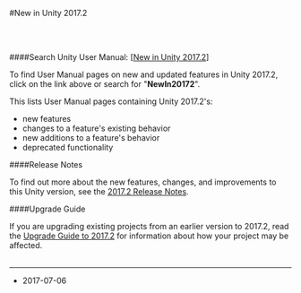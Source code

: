 #New in Unity 2017.2


<br/><br/>

####Search Unity User Manual: [[New in Unity 2017.2](../Manual/30_search.html?q=newin20172)]


To find User Manual pages on new and updated features in Unity 2017.2, click on the link above or search for "__NewIn20172__".


This lists User Manual pages containing Unity 2017.2's:

* new features
* changes to a feature's existing behavior
* new additions to a feature's behavior
* deprecated functionality


####Release Notes

To find out more about the new features, changes, and improvements to this Unity version, see the [2017.2 Release Notes](https://unity3d.com/unity/whats-new/unity-2017.2.0).

####Upgrade Guide

If you are upgrading existing projects from an earlier version to 2017.2, read the [Upgrade Guide to 2017.2](UpgradeGuide20172) for information about how your project may be affected.
<br/>
<br/>

-----
* <span class="page-edit">2017-07-06  <!-- include IncludeTextNewPageYesEdit --></span>
